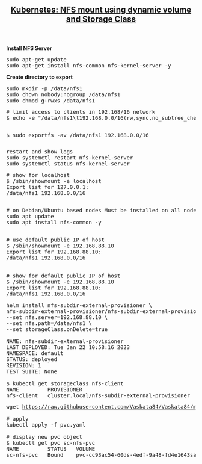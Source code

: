 <main>
    <article>
        <header>
            <h1 itemprop="headline"><a href="https://fabianlee.org/2022/01/12/kubernetes-nfs-mount-using-dynamic-volume-and-storage-class/" rel="bookmark" title="Kubernetes: NFS mount using dynamic volume and Storage Class">Kubernetes: NFS mount using dynamic volume and Storage Class</a></h1>
        </header>
    </article>
</main>

<p><strong>Install NFS Server&nbsp;</strong></p>
<pre>sudo apt-get update
sudo apt-get install nfs-common nfs-kernel-server -y</pre>
<p><strong>Create directory to export</strong></p>
<pre>sudo mkdir -p /data/nfs1
sudo chown nobody:nogroup /data/nfs1
sudo chmod g+rwxs /data/nfs1</pre>
<pre># limit access to clients in 192.168/16 network
$ echo -e &quot;/data/nfs1\t192.168.0.0/16(rw,sync,no_subtree_check,no_root_squash)&quot; | sudo tee -a /etc/exports

$ sudo exportfs -av 
/data/nfs1 192.168.0.0/16</pre>
<pre>restart and show logs
sudo systemctl restart nfs-kernel-server
sudo systemctl status nfs-kernel-server</pre>
<pre># show for localhost
$ /sbin/showmount -e localhost
Export list for 127.0.0.1:
/data/nfs1 192.168.0.0/16

</pre>
<pre># on Debian/Ubuntu based nodes Must be installed on all nodes and workers
sudo apt update
sudo apt install nfs-common -y

</pre>
<pre># use default public IP of host 
$ /sbin/showmount -e 192.168.88.10 
Export list for 192.168.88.10: 
/data/nfs1 192.168.0.0/16


# show for default public IP of host
$ /sbin/showmount -e 192.168.88.10
Export list for 192.168.88.10: 
/data/nfs1 192.168.0.0/16</pre>


<pre>helm install nfs-subdir-external-provisioner \
nfs-subdir-external-provisioner/nfs-subdir-external-provisioner \
--set nfs.server=192.168.88.10 \
--set nfs.path=/data/nfs1 \
--set storageClass.onDelete=true

NAME: nfs-subdir-external-provisioner
LAST DEPLOYED: Tue Jan 22 10:58:16 2023
NAMESPACE: default
STATUS: deployed
REVISION: 1
TEST SUITE: None

$ kubectl get storageclass nfs-client
NAME         PROVISIONER                                     RECLAIMPOLICY   VOLUMEBINDINGMODE   ALLOWVOLUMEEXPANSION   AGE
nfs-client   cluster.local/nfs-subdir-external-provisioner   Delete          Immediate           true                   10s</pre>

<pre>wget <a href="https://raw.githubusercontent.com/Vaskata84/Vaskata84/master/pv-volume/pvc.yaml">https://raw.githubusercontent.com/Vaskata84/Vaskata84/master/pv-volume/pvc.yaml</a>

# apply 
kubectl apply -f pvc.yaml

# display new pvc object 
$ kubectl get pvc sc-nfs-pvc
NAME         STATUS   VOLUME                                     CAPACITY   ACCESS MODES   STORAGECLASS   AGE
sc-nfs-pvc   Bound    pvc-cc93ac54-60ds-4edf-9a48-fd4e1643sawf   2Gi        RWO            nfs-client     15s</pre>

